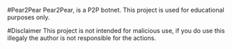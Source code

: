 #Pear2Pear
Pear2Pear, is a P2P botnet. This project is used for educational purposes only.

#Disclaimer
This project is not intended for malicious use, if you do use this illegaly the author is not responsible for the actions.
